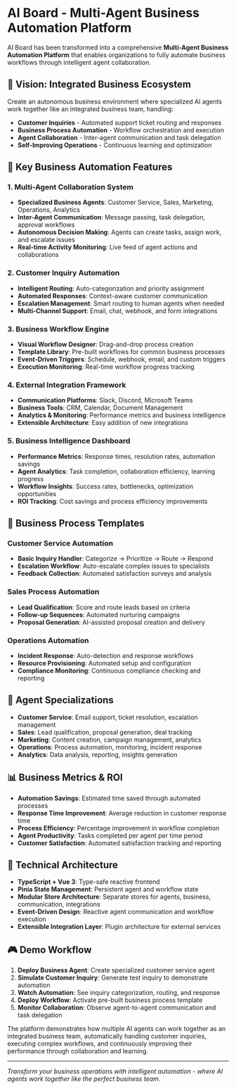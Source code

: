 # AI Board - Multi-Agent Business Automation Platform

AI Board has been transformed into a comprehensive **Multi-Agent Business Automation Platform** that enables organizations to fully automate business workflows through intelligent agent collaboration.

## 🎯 Vision: Integrated Business Ecosystem

Create an autonomous business environment where specialized AI agents work together like an integrated business team, handling:
- **Customer Inquiries** - Automated support ticket routing and responses
- **Business Process Automation** - Workflow orchestration and execution  
- **Agent Collaboration** - Inter-agent communication and task delegation
- **Self-Improving Operations** - Continuous learning and optimization

## 🚀 Key Business Automation Features

### 1. **Multi-Agent Collaboration System**
- **Specialized Business Agents**: Customer Service, Sales, Marketing, Operations, Analytics
- **Inter-Agent Communication**: Message passing, task delegation, approval workflows
- **Autonomous Decision Making**: Agents can create tasks, assign work, and escalate issues
- **Real-time Activity Monitoring**: Live feed of agent actions and collaborations

### 2. **Customer Inquiry Automation**
- **Intelligent Routing**: Auto-categorization and priority assignment
- **Automated Responses**: Context-aware customer communication
- **Escalation Management**: Smart routing to human agents when needed
- **Multi-Channel Support**: Email, chat, webhook, and form integrations

### 3. **Business Workflow Engine**
- **Visual Workflow Designer**: Drag-and-drop process creation
- **Template Library**: Pre-built workflows for common business processes
- **Event-Driven Triggers**: Schedule, webhook, email, and custom triggers
- **Execution Monitoring**: Real-time workflow progress tracking

### 4. **External Integration Framework**
- **Communication Platforms**: Slack, Discord, Microsoft Teams
- **Business Tools**: CRM, Calendar, Document Management
- **Analytics & Monitoring**: Performance metrics and business intelligence
- **Extensible Architecture**: Easy addition of new integrations

### 5. **Business Intelligence Dashboard**
- **Performance Metrics**: Response times, resolution rates, automation savings
- **Agent Analytics**: Task completion, collaboration efficiency, learning progress
- **Workflow Insights**: Success rates, bottlenecks, optimization opportunities
- **ROI Tracking**: Cost savings and process efficiency improvements

## 🏢 Business Process Templates

### Customer Service Automation
- **Basic Inquiry Handler**: Categorize → Prioritize → Route → Respond
- **Escalation Workflow**: Auto-escalate complex issues to specialists
- **Feedback Collection**: Automated satisfaction surveys and analysis

### Sales Process Automation  
- **Lead Qualification**: Score and route leads based on criteria
- **Follow-up Sequences**: Automated nurturing campaigns
- **Proposal Generation**: AI-assisted proposal creation and delivery

### Operations Automation
- **Incident Response**: Auto-detection and response workflows
- **Resource Provisioning**: Automated setup and configuration
- **Compliance Monitoring**: Continuous compliance checking and reporting

## 🤖 Agent Specializations

- **Customer Service**: Email support, ticket resolution, escalation management
- **Sales**: Lead qualification, proposal generation, deal tracking  
- **Marketing**: Content creation, campaign management, analytics
- **Operations**: Process automation, monitoring, incident response
- **Analytics**: Data analysis, reporting, insights generation

## 📊 Business Metrics & ROI

- **Automation Savings**: Estimated time saved through automated processes
- **Response Time Improvement**: Average reduction in customer response time
- **Process Efficiency**: Percentage improvement in workflow completion
- **Agent Productivity**: Tasks completed per agent per time period
- **Customer Satisfaction**: Automated satisfaction tracking and reporting

## 🔧 Technical Architecture

- **TypeScript + Vue 3**: Type-safe reactive frontend
- **Pinia State Management**: Persistent agent and workflow state
- **Modular Store Architecture**: Separate stores for agents, business, communication, integrations
- **Event-Driven Design**: Reactive agent communication and workflow execution
- **Extensible Integration Layer**: Plugin architecture for external services

## 🎮 Demo Workflow

1. **Deploy Business Agent**: Create specialized customer service agent
2. **Simulate Customer Inquiry**: Generate test inquiry to demonstrate automation
3. **Watch Automation**: See inquiry categorization, routing, and response
4. **Deploy Workflow**: Activate pre-built business process template
5. **Monitor Collaboration**: Observe agent-to-agent communication and task delegation

The platform demonstrates how multiple AI agents can work together as an integrated business team, automatically handling customer inquiries, executing complex workflows, and continuously improving their performance through collaboration and learning.

---

*Transform your business operations with intelligent automation - where AI agents work together like the perfect business team.*